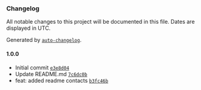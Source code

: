 ### Changelog

All notable changes to this project will be documented in this file. Dates are displayed in UTC.

Generated by [`auto-changelog`](https://github.com/CookPete/auto-changelog).

#### 1.0.0

- Initial commit [`e3e8d04`](https://github.com/GiovanniMontenegro/api-caronte/commit/e3e8d04187da033867c0af4058dce268eae3baf4)
- Update README.md [`7c6dc0b`](https://github.com/GiovanniMontenegro/api-caronte/commit/7c6dc0bfb2da964693ffec97c66d557e7b64eea5)
- feat: added readme contacts [`b3fc46b`](https://github.com/GiovanniMontenegro/api-caronte/commit/b3fc46b5517bd3e555e47e53845613847c41ac01)
